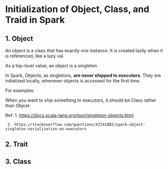 # Initialization of Object, Class, and Traid in Spark

## 1. Object

An object is a class that has exactly one instance. It is created lazily when it is referenced, like a lazy val.

As a top-level value, an object is a singleton.

In Spark, Objects, as singletons, **are never shipped to executors**. They are initialized locally, whenever objects is accessed for the first time.

For examples:

When you want to ship something to executors, it should be Class rather than Objcet.

Ref: 1. https://docs.scala-lang.org/tour/singleton-objects.html 
     
     2. https://stackoverflow.com/questions/47241882/spark-object-singleton-serialization-on-executors

## 2. Trait

## 3. Class
